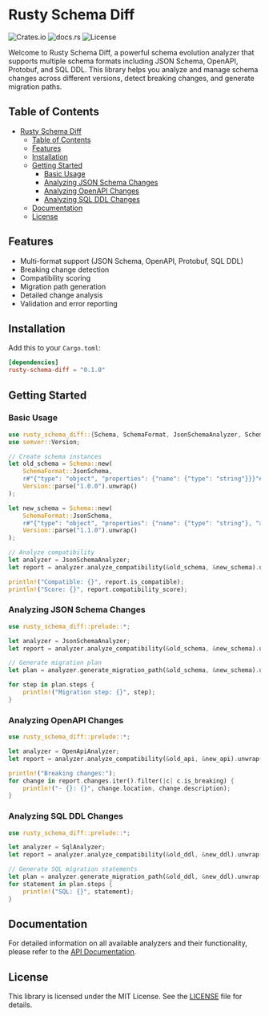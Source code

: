 # Rusty Schema Diff

![Crates.io](https://img.shields.io/crates/v/rusty-schema-diff) ![docs.rs](https://img.shields.io/docsrs/rusty-schema-diff) ![License](https://img.shields.io/crates/l/rusty-schema-diff)

Welcome to Rusty Schema Diff, a powerful schema evolution analyzer that supports multiple schema formats including JSON Schema, OpenAPI, Protobuf, and SQL DDL. This library helps you analyze and manage schema changes across different versions, detect breaking changes, and generate migration paths.

## Table of Contents

- [Rusty Schema Diff](#rusty-schema-diff)
  - [Table of Contents](#table-of-contents)
  - [Features](#features)
  - [Installation](#installation)
  - [Getting Started](#getting-started)
    - [Basic Usage](#basic-usage)
    - [Analyzing JSON Schema Changes](#analyzing-json-schema-changes)
    - [Analyzing OpenAPI Changes](#analyzing-openapi-changes)
    - [Analyzing SQL DDL Changes](#analyzing-sql-ddl-changes)
  - [Documentation](#documentation)
  - [License](#license)

## Features

- Multi-format support (JSON Schema, OpenAPI, Protobuf, SQL DDL)
- Breaking change detection
- Compatibility scoring
- Migration path generation
- Detailed change analysis
- Validation and error reporting

## Installation

Add this to your `Cargo.toml`:

```toml
[dependencies]
rusty-schema-diff = "0.1.0"
```

## Getting Started

### Basic Usage

```rust
use rusty_schema_diff::{Schema, SchemaFormat, JsonSchemaAnalyzer, SchemaAnalyzer};
use semver::Version;

// Create schema instances
let old_schema = Schema::new(
    SchemaFormat::JsonSchema,
    r#"{"type": "object", "properties": {"name": {"type": "string"}}}"#.to_string(),
    Version::parse("1.0.0").unwrap()
);

let new_schema = Schema::new(
    SchemaFormat::JsonSchema,
    r#"{"type": "object", "properties": {"name": {"type": "string"}, "age": {"type": "integer"}}}"#.to_string(),
    Version::parse("1.1.0").unwrap()
);

// Analyze compatibility
let analyzer = JsonSchemaAnalyzer;
let report = analyzer.analyze_compatibility(&old_schema, &new_schema).unwrap();

println!("Compatible: {}", report.is_compatible);
println!("Score: {}", report.compatibility_score);
```

### Analyzing JSON Schema Changes

```rust
use rusty_schema_diff::prelude::*;

let analyzer = JsonSchemaAnalyzer;
let report = analyzer.analyze_compatibility(&old_schema, &new_schema).unwrap();

// Generate migration plan
let plan = analyzer.generate_migration_path(&old_schema, &new_schema).unwrap();

for step in plan.steps {
    println!("Migration step: {}", step);
}
```

### Analyzing OpenAPI Changes

```rust
use rusty_schema_diff::prelude::*;

let analyzer = OpenApiAnalyzer;
let report = analyzer.analyze_compatibility(&old_api, &new_api).unwrap();

println!("Breaking changes:");
for change in report.changes.iter().filter(|c| c.is_breaking) {
    println!("- {}: {}", change.location, change.description);
}
```

### Analyzing SQL DDL Changes

```rust
use rusty_schema_diff::prelude::*;

let analyzer = SqlAnalyzer;
let report = analyzer.analyze_compatibility(&old_ddl, &new_ddl).unwrap();

// Generate SQL migration statements
let plan = analyzer.generate_migration_path(&old_ddl, &new_ddl).unwrap();
for statement in plan.steps {
    println!("SQL: {}", statement);
}
```

## Documentation

For detailed information on all available analyzers and their functionality, please refer to the [API Documentation](https://docs.rs/rusty-schema-diff).

## License

This library is licensed under the MIT License. See the [LICENSE](LICENSE.md) file for details.
